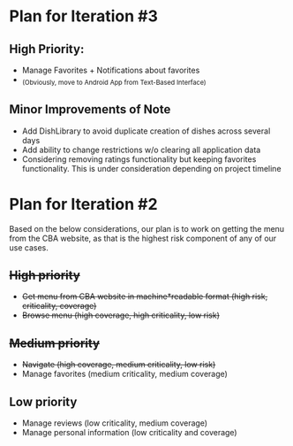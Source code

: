 # Plan for Iteration #3

## High Priority:

- Manage Favorites + Notifications about favorites
- <sub>(Obviously, move to Android App from Text-Based Interface)</sub>

## Minor Improvements of Note

- Add DishLibrary to avoid duplicate creation of dishes across several days
- Add ability to change restrictions w/o clearing all application data
- Considering removing ratings functionality but keeping favorites functionality. This is under consideration depending on project timeline

# Plan for Iteration #2

Based on the below considerations, our plan is to work on getting the menu from the
CBA website, as that is the highest risk component of any of our use cases.

## ~~High priority~~

- ~~Get menu from CBA website in machine\*readable format (high risk, criticality, coverage)~~
- ~~Browse menu (high coverage, high criticality, low risk)~~

## ~~Medium priority~~

- ~~Navigate (high coverage, medium criticality, low risk)~~
- Manage favorites (medium criticality, medium coverage)

## Low priority

- Manage reviews (low criticality, medium coverage)
- Manage personal information (low criticality and coverage)
